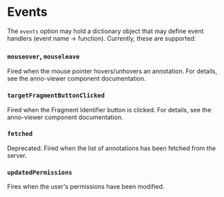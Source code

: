 ﻿
Events
======

The `events` option may hold a dictionary object that may define event
handlers (event name &rarr; function). Currently, these are supported:

### `mouseover`, `mouseleave`
Fired when the mouse pointer hovers/unhovers an annotation.
For details, see the anno-viewer component documentation.

### `targetFragmentButtonClicked`
Fired when the Fragment Identifier button is clicked.
For details, see the anno-viewer component documentation.

### `fetched`
Deprecated.
Fired when the list of annotations has been fetched from the server.

### `updatedPermissions`
Fires when the user's permissions have been modified.


